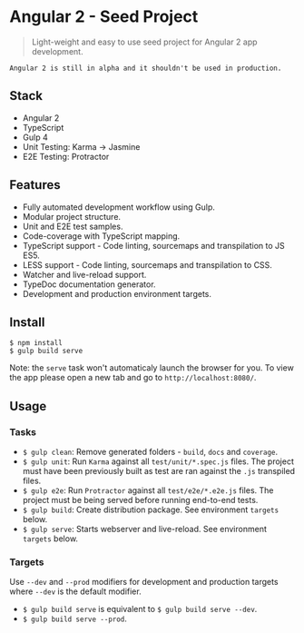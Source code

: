 # Angular 2 - Seed Project
> Light-weight and easy to use seed project for Angular 2 app development.

```
Angular 2 is still in alpha and it shouldn't be used in production.
```

## Stack
- Angular 2
- TypeScript
- Gulp 4
- Unit Testing: Karma -> Jasmine
- E2E Testing: Protractor

## Features
- Fully automated development workflow using Gulp.
- Modular project structure.
- Unit and E2E test samples.
- Code-coverage with TypeScript mapping.
- TypeScript support - Code linting, sourcemaps and transpilation to JS ES5.
- LESS support - Code linting, sourcemaps and transpilation to CSS.
- Watcher and live-reload support.
- TypeDoc documentation generator.
- Development and production environment targets.

## Install
```
$ npm install
$ gulp build serve
```

Note: the `serve` task won't automaticaly launch the browser for you. 
To view the app please open a new tab and go to `http://localhost:8080/`.

## Usage
### Tasks
- `$ gulp clean`: Remove generated folders - `build`, `docs` and `coverage`.
- `$ gulp unit`: Run `Karma` against all `test/unit/*.spec.js` files. The project must have been previously built as test are ran against the `.js` transpiled files.
- `$ gulp e2e`: Run `Protractor` against all `test/e2e/*.e2e.js` files. The project must be being served before running end-to-end tests.
- `$ gulp build`: Create distribution package. See environment `targets` below.
- `$ gulp serve`: Starts webserver and live-reload. See environment `targets` below.

### Targets
Use `--dev` and `--prod` modifiers for development and production targets where `--dev` is the default modifier.

- `$ gulp build serve` is equivalent to `$ gulp build serve --dev`.
- `$ gulp build serve --prod`.
